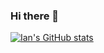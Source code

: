 ### Hi there 👋

[![Ian's GitHub stats](https://github-readme-stats.vercel.app/api?username=ianrios)](https://github.com/anuraghazra/github-readme-stats)

<!--
**ianrios/ianrios** is a ✨ _special_ ✨ repository because its `README.md` (this file) appears on your GitHub profile.

Here are some ideas to get you started:

- 🔭 I’m currently working on ...
- 🌱 I’m currently learning ...
- 👯 I’m looking to collaborate on ...
- 🤔 I’m looking for help with ...
- 💬 Ask me about ...
- 📫 How to reach me: ...
- 😄 Pronouns: ...
- ⚡ Fun fact: ...
-->
